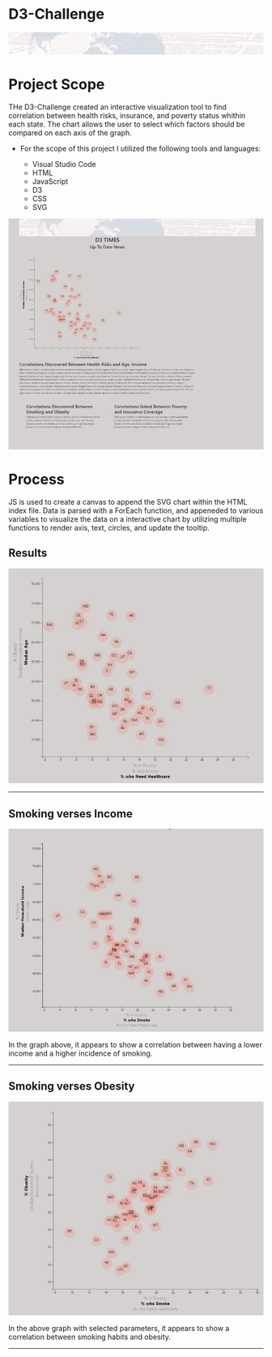 # D3-Challenge

![D3 photo](https://github.com/Cosette3737/D3-Challenge/blob/main/D3_data_journalism/StarterCode/assets/js/newsphoto.jpg)


# Project Scope

THe D3-Challenge created an interactive visualization tool to find correlation between health risks, insurance, and poverty status whithin each state.  The chart allows the user to select which factors should be compared on each axis of the graph. 
* For the scope of this project I utilized the following tools and languages:
   
   - Visual Studio Code
    - HTML
    - JavaScript
    - D3 
    - CSS
    - SVG
 
 
 ![dashboard](https://github.com/Cosette3737/D3-Challenge/blob/main/D3_data_journalism/StarterCode/assets/js/complete.JPG)
 
# Process
JS is used to create a canvas to append the SVG chart within the HTML index file.  Data is parsed with a ForEach function, and appeneded to various variables to visualize the data on a interactive chart by utilizing multiple functions to render axis, text, circles, and update the tooltip. 


## Results ##
![D3 BarChart](https://github.com/Cosette3737/D3-Challenge/blob/main/D3_data_journalism/StarterCode/assets/js/completedgraph.JPG)


------------------------------------------------------------------------------------------------------------------------------------------------------------------------------------

## Smoking verses Income ##
![Graph](https://github.com/Cosette3737/D3-Challenge/blob/main/D3_data_journalism/StarterCode/assets/js/smokingincome.JPG)

In the graph above, it appears to show a correlation between having a lower income and a higher incidence of smoking. 

-------------------------------------------------------------------------------------------------------------------------------------------------------------------------------------
## Smoking verses Obesity ##
![Graph](https://github.com/Cosette3737/D3-Challenge/blob/main/D3_data_journalism/StarterCode/assets/js/smokingobesity.JPG)

In the above graph with selected parameters, it appears to show a correlation between smoking habits and obesity. 


---------------------------------------------------------------------------------------------------------------------------------------------------------------------------------
